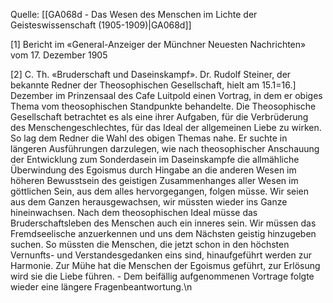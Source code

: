 Quelle: [[GA068d - Das Wesen des Menschen im Lichte der Geisteswissenschaft (1905-1909)|GA068d]]

[1] Bericht im «General-Anzeiger der Münchner Neuesten Nachrichten» vom 17. Dezember 1905

[2] C. Th. «Bruderschaft und Daseinskampf». Dr. Rudolf Steiner, der bekannte Redner der Theosophischen Gesellschaft, hielt am 15.1=16.] Dezember im Prinzensaal des Cafe Luitpold einen Vortrag, in dem er obiges Thema vom theosophischen Standpunkte behandelte. Die Theosophische Gesellschaft betrachtet es als eine ihrer Aufgaben, für die Verbrüderung des Menschengeschlechtes, für das Ideal der allgemeinen Liebe zu wirken. So lag dem Redner die Wahl des obigen Themas nahe. Er suchte in längeren Ausführungen darzulegen, wie nach theosophischer Anschauung der Entwicklung zum Sonderdasein im Daseinskampfe die allmähliche Überwindung des Egoismus durch Hingabe an die anderen Wesen im höheren Bewusstsein des geistigen Zusammenhanges aller Wesen im göttlichen Sein, aus dem alles hervorgegangen, folgen müsse. Wir seien aus dem Ganzen herausgewachsen, wir müssten wieder ins Ganze hineinwachsen. Nach dem theosophischen Ideal müsse das Bruderschaftsleben des Menschen auch ein inneres sein. Wir müssen das Fremdseelische anzuerkennen und uns dem Nächsten geistig hinzugeben suchen. So müssten die Menschen, die jetzt schon in den höchsten Vernunfts- und Verstandesgedanken eins sind, hinaufgeführt werden zur Harmonie. Zur Mühe hat die Menschen der Egoismus geführt, zur Erlösung wird sie die Liebe führen. - Dem beifällig aufgenommenen Vortrage folgte wieder eine längere Fragenbeantwortung.\n
